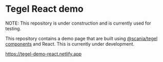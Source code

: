 # Tegel React demo

NOTE: This repository is under construction and is currently used for testing.

This repository contains a demo page that are built using [@scania/tegel components](https://www.npmjs.com/package/@scania/tegel) and React. This is currently under development.

https://tegel-demo-react.netlify.app
